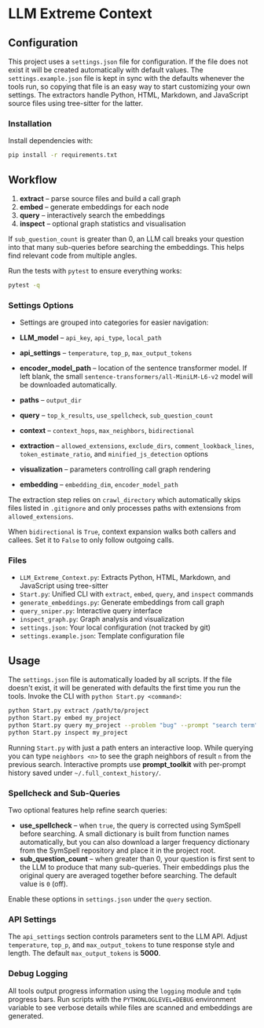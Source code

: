 # LLM Extreme Context

## Configuration

This project uses a `settings.json` file for configuration.
If the file does not exist it will be created automatically with default values.
The `settings.example.json` file is kept in sync with the defaults whenever the
tools run, so copying that file is an easy way to start customizing your own
settings. The extractors handle Python, HTML, Markdown, and JavaScript source
files using tree-sitter for the latter.

### Installation

Install dependencies with:

```bash
pip install -r requirements.txt
```

## Workflow

1. **extract** – parse source files and build a call graph
2. **embed** – generate embeddings for each node
3. **query** – interactively search the embeddings
4. **inspect** – optional graph statistics and visualisation

If `sub_question_count` is greater than 0, an LLM call breaks your question into
that many sub-queries before searching the embeddings. This helps find relevant
code from multiple angles.

Run the tests with `pytest` to ensure everything works:

```bash
pytest -q
```

### Settings Options

- Settings are grouped into categories for easier navigation:

- **LLM_model** – `api_key`, `api_type`, `local_path`
- **api_settings** – `temperature`, `top_p`, `max_output_tokens`
 - **encoder_model_path** – location of the sentence transformer model. If left
   blank, the small `sentence-transformers/all-MiniLM-L6-v2` model will be
   downloaded automatically.
- **paths** – `output_dir`
- **query** – `top_k_results`, `use_spellcheck`, `sub_question_count`
- **context** – `context_hops`, `max_neighbors`, `bidirectional`
- **extraction** – `allowed_extensions`, `exclude_dirs`, `comment_lookback_lines`,
  `token_estimate_ratio`, and `minified_js_detection` options
- **visualization** – parameters controlling call graph rendering
- **embedding** – `embedding_dim`, `encoder_model_path`

The extraction step relies on `crawl_directory` which automatically skips files
listed in `.gitignore` and only processes paths with extensions from
`allowed_extensions`.

When `bidirectional` is `True`, context expansion walks both callers and
callees. Set it to `False` to only follow outgoing calls.

### Files

 - `LLM_Extreme_Context.py`: Extracts Python, HTML, Markdown, and JavaScript using tree-sitter
 - `Start.py`: Unified CLI with `extract`, `embed`, `query`, and `inspect` commands
- `generate_embeddings.py`: Generate embeddings from call graph
- `query_sniper.py`: Interactive query interface
- `inspect_graph.py`: Graph analysis and visualization
- `settings.json`: Your local configuration (not tracked by git)
- `settings.example.json`: Template configuration file

## Usage

The `settings.json` file is automatically loaded by all scripts. If the file doesn't exist, it will be generated with defaults the first time you run the tools.
Invoke the CLI with `python Start.py <command>`:

```bash
python Start.py extract /path/to/project
python Start.py embed my_project
python Start.py query my_project --problem "bug" --prompt "search term"
python Start.py inspect my_project
```

Running `Start.py` with just a path enters an interactive loop. While querying you can type `neighbors <n>` to see the graph neighbors of result `n` from the previous search. Interactive prompts use **prompt_toolkit** with per-prompt history saved under `~/.full_context_history/`.

### Spellcheck and Sub-Queries

Two optional features help refine search queries:

- **use_spellcheck** – when `true`, the query is corrected using SymSpell before searching.
  A small dictionary is built from function names automatically, but you can also
  download a larger frequency dictionary from the SymSpell repository and place it
  in the project root.
- **sub_question_count** – when greater than 0, your question is first sent to the
  LLM to produce that many sub-queries. Their embeddings plus the original
  query are averaged together before searching. The default value is `0` (off).

Enable these options in `settings.json` under the `query` section.

### API Settings

The `api_settings` section controls parameters sent to the LLM API. Adjust
`temperature`, `top_p`, and `max_output_tokens` to tune response style and length.
The default `max_output_tokens` is **5000**.

### Debug Logging

All tools output progress information using the `logging` module and `tqdm`
progress bars. Run scripts with the `PYTHONLOGLEVEL=DEBUG` environment variable
to see verbose details while files are scanned and embeddings are generated.
